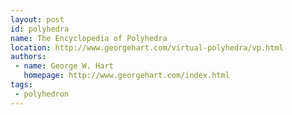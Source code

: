 ```yaml
---
layout: post
id: polyhedra
name: The Encyclopedia of Polyhedra
location: http://www.georgehart.com/virtual-polyhedra/vp.html
authors:
 - name: George W. Hart
   homepage: http://www.georgehart.com/index.html
tags:
 - polyhedron
---
```


